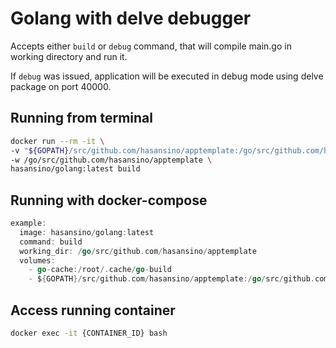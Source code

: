 # Golang with delve debugger

Accepts either `build` or `debug` command, that will compile
main.go in working directory and run it.  

If `debug` was issued, application will be executed in debug mode
using delve package on port 40000.

## Running from terminal
```bash
docker run --rm -it \
-v "${GOPATH}/src/github.com/hasansino/apptemplate:/go/src/github.com/hasansino/apptemplate" \
-w /go/src/github.com/hasansino/apptemplate \
hasansino/golang:latest build
```

## Running with docker-compose
```go
example:
  image: hasansino/golang:latest
  command: build
  working_dir: /go/src/github.com/hasansino/apptemplate
  volumes:
    - go-cache:/root/.cache/go-build
    - ${GOPATH}/src/github.com/hasansino/apptemplate:/go/src/github.com/hasansino/apptemplate
```

## Access running container
```bash
docker exec -it {CONTAINER_ID} bash
```
